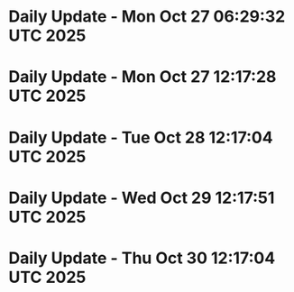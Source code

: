 # Daily Update - Mon Oct 27 06:29:32 UTC 2025
# Daily Update - Mon Oct 27 12:17:28 UTC 2025
# Daily Update - Tue Oct 28 12:17:04 UTC 2025
# Daily Update - Wed Oct 29 12:17:51 UTC 2025
# Daily Update - Thu Oct 30 12:17:04 UTC 2025
